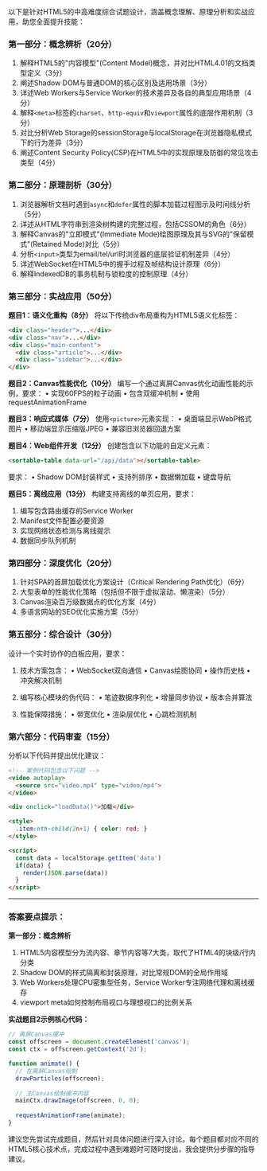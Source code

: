 以下是针对HTML5的中高难度综合试题设计，涵盖概念理解、原理分析和实战应用，助您全面提升技能：

### 第一部分：概念辨析（20分）
1. 解释HTML5的"内容模型"(Content Model)概念，并对比HTML4.01的文档类型定义（3分）
2. 阐述Shadow DOM与普通DOM的核心区别及适用场景（3分）
3. 详述Web Workers与Service Worker的技术差异及各自的典型应用场景（4分）
4. 解释`<meta>`标签的`charset`、`http-equiv`和`viewport`属性的底层作用机制（3分）
5. 对比分析Web Storage的sessionStorage与localStorage在浏览器隐私模式下的行为差异（3分）
6. 阐述Content Security Policy(CSP)在HTML5中的实现原理及防御的常见攻击类型（4分）

### 第二部分：原理剖析（30分）
1. 浏览器解析文档时遇到`async`和`defer`属性的脚本加载过程图示及时间线分析（5分）
2. 详述从HTML字符串到渲染树构建的完整过程，包括CSSOM的角色（6分）
3. 解释Canvas的"立即模式"(Immediate Mode)绘图原理及其与SVG的"保留模式"(Retained Mode)对比（5分）
4. 分析`<input>`类型为email/tel/url时浏览器的底层验证机制差异（4分）
5. 详述WebSocket在HTML5中的握手过程及帧结构设计原理（6分）
6. 解释IndexedDB的事务机制与锁粒度的控制原理（4分）

### 第三部分：实战应用（50分）
**题目1：语义化重构（8分）**
将以下传统div布局重构为HTML5语义化标签：
```html
<div class="header">...</div>
<div class="nav">...</div>
<div class="main-content">
  <div class="article">...</div>
  <div class="sidebar">...</div>
</div>
```

**题目2：Canvas性能优化（10分）**
编写一个通过离屏Canvas优化动画性能的示例，要求：
• 实现60FPS的粒子动画
• 包含双缓冲机制
• 使用requestAnimationFrame

**题目3：响应式媒体（7分）**
使用`<picture>`元素实现：
• 桌面端显示WebP格式图片
• 移动端显示压缩版JPEG
• 兼容旧浏览器回退方案

**题目4：Web组件开发（12分）**
创建包含以下功能的自定义元素：
```html
<sortable-table data-url="/api/data"></sortable-table>
```
要求：
• Shadow DOM封装样式
• 支持列排序
• 数据懒加载
• 键盘导航

**题目5：离线应用（13分）**
构建支持离线的单页应用，要求：
1. 编写包含路由缓存的Service Worker
2. Manifest文件配置必要资源
3. 实现网络状态检测与离线提示
4. 数据同步队列机制

### 第四部分：深度优化（20分）
1. 针对SPA的首屏加载优化方案设计（Critical Rendering Path优化）（6分）
2. 大型表单的性能优化策略（包括但不限于虚拟滚动、懒渲染）（5分）
3. Canvas渲染百万级数据点的优化方案（4分）
4. 多语言网站的SEO优化实施方案（5分）

### 第五部分：综合设计（30分）
设计一个实时协作的白板应用，要求：
1. 技术方案包含：
   • WebSocket双向通信
   • Canvas绘图协同
   • 操作历史栈
   • 冲突解决机制

2. 编写核心模块的伪代码：
   • 笔迹数据序列化
   • 增量同步协议
   • 版本合并算法

3. 性能保障措施：
   • 带宽优化
   • 渲染层优化
   • 心跳检测机制

### 第六部分：代码审查（15分）
分析以下代码并提出优化建议：
```html
<!-- 案例代码包含以下问题 -->
<video autoplay>
  <source src="video.mp4" type="video/mp4">
</video>

<div onclick="loadData()">加载</div>

<style>
  .item:nth-child(2n+1) { color: red; }
</style>

<script>
  const data = localStorage.getItem('data')
  if(data) {
    render(JSON.parse(data))
  }
</script>
```

---

### 答案要点提示：
**第一部分：概念辨析**
1. HTML5内容模型分为流内容、章节内容等7大类，取代了HTML4的块级/行内分类
2. Shadow DOM的样式隔离和封装原理，对比常规DOM的全局作用域
3. Web Workers处理CPU密集型任务，Service Worker专注网络代理和离线缓存
4. viewport meta如何控制布局视口与理想视口的比例关系

**实战题目2示例核心代码：**
```javascript
// 离屏Canvas缓冲
const offscreen = document.createElement('canvas');
const ctx = offscreen.getContext('2d');

function animate() {
  // 在离屏Canvas绘制
  drawParticles(offscreen);
  
  // 主Canvas绘制缓冲内容
  mainCtx.drawImage(offscreen, 0, 0);
  
  requestAnimationFrame(animate);
}
```

建议您先尝试完成题目，然后针对具体问题进行深入讨论。每个题目都对应不同的HTML5核心技术点，完成过程中遇到难题时可随时提出，我会提供分步骤的指导建议。